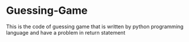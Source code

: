 # Guessing-Game
This is the code of guessing game that is written by python programming language and have a problem in return statement
